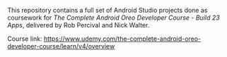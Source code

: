 This repository contains a full set of Android Studio projects done as
coursework for *The Complete Android Oreo Developer Course - Build 23 Apps*,
delivered by Rob Percival and Nick Walter.

Course link: https://www.udemy.com/the-complete-android-oreo-developer-course/learn/v4/overview
